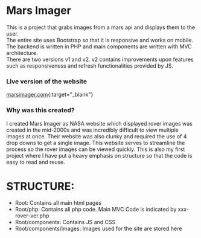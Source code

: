 # Mars Imager <br />
This is a project that grabs images from a mars api and displays them to the user. <br />
The entire site uses Bootstrap so that it is responsive and works on mobile. <br />
The backend is written in PHP and main components are written with MVC architecture. <br />
There are two versions v1 and v2. v2 contains improvements upon features such as responsiveness and 
refresh functionalities provided by JS.  <br />
### Live version of the website <br/>
[marsimager.com](https://marsimager.com/){:target="_blank"}
### Why was this created? <br />
I created Mars Imager as NASA website which displayed rover images was created in the mid-2000s and was incredibly difficult to view multiple images at once. Their website was also clunky and required the use of 4 drop downs to get a single image. This website serves to streamline the process so the rover images can be viewed quickly. This is also my first project where I have put a heavy emphasis on structure so that the code is easy to read and reuse.
# STRUCTURE: <br />
- Root: Contains all main html pages <br />
- Root/php: Contains all php code. Main MVC Code is indicated by xxx-rover-ver.php <br />
- Root/components: Contains JS and CSS <br />
- Root/components/images: Images used for the site are stored here <br />

